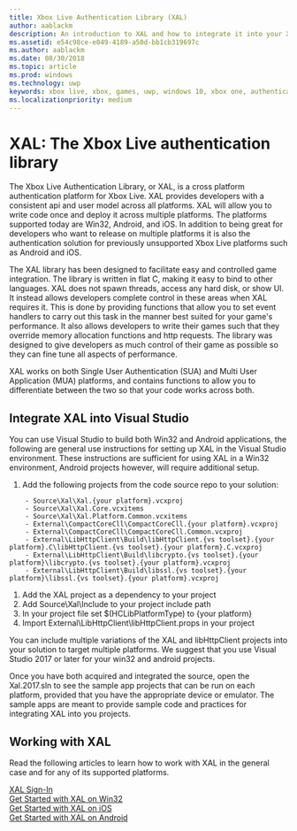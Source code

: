 ```yaml
---
title: Xbox Live Authentication Library (XAL)
author: aablackm
description: An introduction to XAL and how to integrate it into your Xbox Live project.
ms.assetid: e54c98ce-e049-4189-a50d-bb1cb319697c
ms.author: aablackm
ms.date: 08/30/2018
ms.topic: article
ms.prod: windows
ms.technology: uwp
keywords: xbox live, xbox, games, uwp, windows 10, xbox one, authentication, sign-in
ms.localizationpriority: medium
---
```

# XAL: The Xbox Live authentication library

The Xbox Live Authentication Library, or XAL, is a cross platform authentication platform for Xbox Live. XAL provides developers with a consistent api and user model across all platforms. XAL will allow you to write code once and deploy it across multiple platforms. The platforms supported today are Win32, Android, and iOS. In addition to being great for developers who want to release on multiple platforms it is also the authentication solution for previously unsupported Xbox Live platforms such as Android and iOS.

The XAL library has been designed to facilitate easy and controlled game integration. The library is written in flat C, making it easy to bind to other languages. XAL does not spawn threads, access any hard disk, or show UI. It instead allows developers complete control in these areas when XAL requires it. This is done by providing functions that allow you to set event handlers to carry out this task in the manner best suited for your game's performance.  It also allows developers to write their games such that they override memory allocation functions and http requests. The library was designed to give developers as much control of their game as possible so they can fine tune all aspects of performance.

XAL works on both Single User Authentication (SUA) and Multi User Application (MUA) platforms, and contains functions to allow you to differentiate between the two so that your code works across both.

## Integrate XAL into Visual Studio

You can use Visual Studio to build both Win32 and Android applications, the following are general use instructions for setting up XAL in the Visual Studio environment. These instructions are sufficient for using XAL in a Win32 environment, Android projects however, will require additional setup.

1. Add the following projects from the code source repo to your solution:

```
    - Source\Xal\Xal.{your platform}.vcxproj
    - Source\Xal\Xal.Core.vcxitems
    - Source\Xal\Xal.Platform.Common.vcxitems
    - External\CompactCoreCll\CompactCoreCll.{your platform}.vcxproj
    - External\CompactCoreCll\CompactCoreCll.Common.vcxproj
    - External\LibHttpClient\Build\libHttpClient.{vs toolset}.{your platform}.C\libHttpClient.{vs toolset}.{your platform}.C.vcxproj
    - External\LibHttpClient\Build\libcrypto.{vs toolset}.{your platform}\libcrypto.{vs toolset}.{your platform}.vcxproj
    - External\LibHttpClient\Build\libssl.{vs toolset}.{your platform}\libssl.{vs toolset}.{your platform}.vcxproj
```

1. Add the XAL project as a dependency to your project
1. Add Source\Xal\Include to your project include path
1. In your project file set $(HCLibPlatformType) to {your platform}
1. Import External\LibHttpClient\libHttpClient.props in your project

You can include multiple variations of the XAL and libHttpClient projects into your solution to target multiple platforms. We suggest that you use Visual Studio 2017 or later for your win32 and android projects.

Once you have both acquired and integrated the source, open the Xal.2017.sln to see the sample app projects that can be run on each platform, provided that you have the appropriate device or emulator. The sample apps are meant to provide sample code and practices for integrating XAL into you projects.

## Working with XAL

Read the following articles to learn how to work with XAL in the general case and for any of its supported platforms.

[XAL Sign-In](xal-sign-in.md)  
[Get Started with XAL on Win32](win32-xal.md)  
[Get Started with XAL on iOS](iOS-xal.md)  
[Get Started with XAL on Android](android-xal.md)